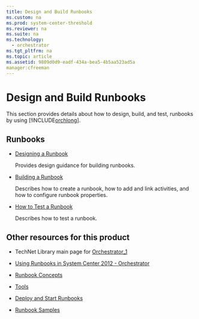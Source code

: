 ```yaml
---
title: Design and Build Runbooks
ms.custom: na
ms.prod: system-center-threshold
ms.reviewer: na
ms.suite: na
ms.technology: 
  - orchestrator
ms.tgt_pltfrm: na
ms.topic: article
ms.assetid: 9809d0d9-eadf-434a-bea5-4b5aa523ad5a
manager:cfreeman
---
```

# Design and Build Runbooks
This section provides details about how to design, build, and test, runbooks by using [!INCLUDE[orchlong](../../orch/deploy/includes/orchlong_md.md)].  
  
## Runbooks  
  
-   [Designing a Runbook](../../orch/manage/Designing-a-Runbook.md)  
  
    Provides design guidance for building runbooks.  
  
-   [Building a Runbook](../../orch/manage/Building-a-Runbook.md)  
  
    Describes how to create a runbook, how to add and link activities, and how to configure runbook properties.  
  
-   [How to Test a Runbook](../../orch/manage/How-to-Test-a-Runbook.md)  
  
    Describes how to test a runbook.  
  
## Other resources for this product  
  
-   TechNet Library main page for [Orchestrator_1](../Topic/Orchestrator_1.md)  
  
-   [Using Runbooks in System Center 2012 - Orchestrator](../../orch/manage/Using-Runbooks-in-System-Center-2012---Orchestrator.md)  
  
-   [Runbook Concepts](../../orch/manage/Runbook-Concepts.md)  
  
-   [Tools](../../orch/manage/Tools.md)  
  
-   [Deploy and Start Runbooks](../../orch/manage/Deploy-and-Start-Runbooks.md)  
  
-   [Runbook Samples](../../orch/manage/Runbook-Samples.md)  
  
